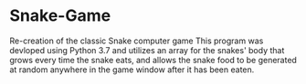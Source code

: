 # Snake-Game
Re-creation of the classic Snake computer game 
This program was devloped using Python 3.7 and utilizes an array for the snakes' body that grows every time the snake eats, and allows the snake food to be generated at random anywhere in the game window after it has been eaten.
